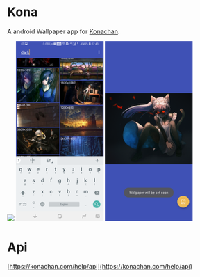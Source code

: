 # Kona

A android Wallpaper app for [Konachan](https://konachan.com/).

<img src="./graphics/device-2018-04-29-073643.png" width="40%"/>

<img src="./graphics/device-2018-04-29-074341.png" width="40%"/>

<img src="./graphics/device-2018-04-29-073851.png" width="40%"/>

# Api

[https://konachan.com/help/api](https://konachan.com/help/api)